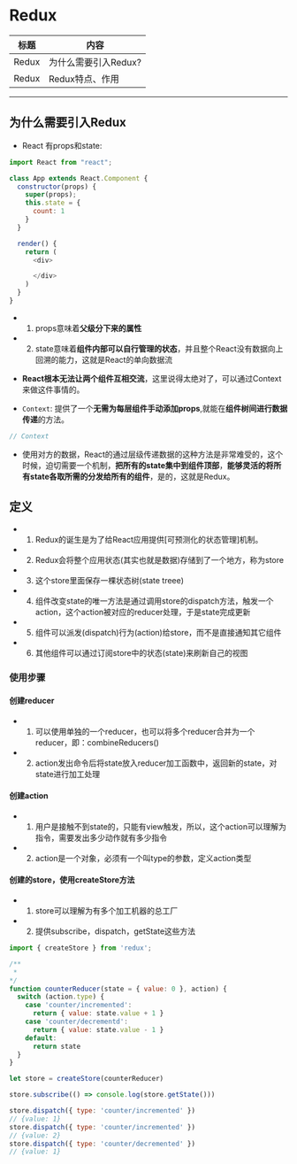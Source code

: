 # Redux

| 标题 | 内容 |
| --- | --- |
| Redux | 为什么需要引入Redux? |
| Redux | Redux特点、作用 |


------

## 为什么需要引入Redux

- React 有props和state:

```javascript
import React from "react";

class App extends React.Component {
  constructor(props) {
    super(props);
    this.state = {
      count: 1
    }
  }

  render() {
    return (
      <div>

      </div>
    )
  }
}
```

- 1. props意味着**父级分下来的属性**
- 2. state意味着**组件内部可以自行管理的状态**，并且整个React没有数据向上回溯的能力，这就是React的单向数据流

- **React根本无法让两个组件互相交流**，这里说得太绝对了，可以通过Context来做这件事情的。
- `Context`: 提供了一个**无需为每层组件手动添加props**,就能在**组件树间进行数据传递**的方法。
```javascript
// Context

```

- 使用对方的数据，React的通过层级传递数据的这种方法是非常难受的，这个时候，迫切需要一个机制，**把所有的state集中到组件顶部**，**能够灵活的将所有state各取所需的分发给所有的组件**，是的，这就是Redux。

## 定义

- 1. Redux的诞生是为了给React应用提供[可预测化的状态管理]机制。
- 2. Redux会将整个应用状态(其实也就是数据)存储到了一个地方，称为store
- 3. 这个store里面保存一棵状态树(state treee)
- 4. 组件改变state的唯一方法是通过调用store的dispatch方法，触发一个action，这个action被对应的reducer处理，于是state完成更新
- 5. 组件可以派发(dispatch)行为(action)给store，而不是直接通知其它组件
- 6. 其他组件可以通过订阅store中的状态(state)来刷新自己的视图

### 使用步骤

#### 创建reducer
- 1. 可以使用单独的一个reducer，也可以将多个reducer合并为一个reducer，即：combineReducers()
- 2. action发出命令后将state放入reducer加工函数中，返回新的state，对state进行加工处理

#### 创建action
- 1. 用户是接触不到state的，只能有view触发，所以，这个action可以理解为指令，需要发出多少动作就有多少指令
- 2. action是一个对象，必须有一个叫type的参数，定义action类型

#### 创建的store，使用createStore方法

- 1. store可以理解为有多个加工机器的总工厂
- 2. 提供subscribe，dispatch，getState这些方法

```javascript
import { createStore } from 'redux';

/**
 * 
*/
function counterReducer(state = { value: 0 }, action) {
  switch (action.type) {
    case 'counter/incremented':
      return { value: state.value + 1 }
    case 'counter/decrementd':
      return { value: state.value - 1 }
    default:
      return state
  }
}

let store = createStore(counterReducer)

store.subscribe(() => console.log(store.getState()))

store.dispatch({ type: 'counter/incremented' })
// {value: 1}
store.dispatch({ type: 'counter/incremented' })
// {value: 2}
store.dispatch({ type: 'counter/decremented' })
// {value: 1}
```
